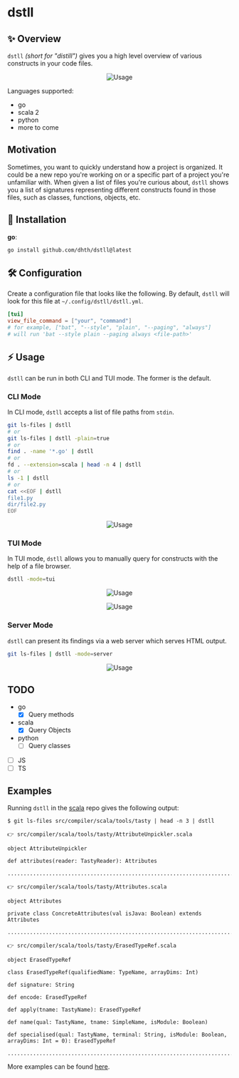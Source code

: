 # dstll

✨ Overview
---

`dstll` *(short for "distill")* gives you a high level overview of various
constructs in your code files.

<p align="center">
  <img src="https://tools.dhruvs.space/images/dstll/dstll.gif" alt="Usage" />
</p>

Languages supported:

- go
- scala 2
- python
- more to come

Motivation
---

Sometimes, you want to quickly understand how a project is organized. It could
be a new repo you're working on or a specific part of a project you're
unfamiliar with. When given a list of files you're curious about, `dstll`
shows you a list of signatures representing different constructs found in those
files, such as classes, functions, objects, etc.

💾 Installation
---

**go**:

```sh
go install github.com/dhth/dstll@latest
```

🛠️ Configuration
---

Create a configuration file that looks like the following. By default,
`dstll` will look for this file at `~/.config/dstll/dstll.yml`.

```toml
[tui]
view_file_command = ["your", "command"]
# for example, ["bat", "--style", "plain", "--paging", "always"]
# will run 'bat --style plain --paging always <file-path>'
```

⚡️ Usage
---

`dstll` can be run in both CLI and TUI mode. The former is the default.

### CLI Mode

In CLI mode, `dstll` accepts a list of file paths from `stdin`.

```bash
git ls-files | dstll
# or
git ls-files | dstll -plain=true
# or
find . -name '*.go' | dstll
# or
fd . --extension=scala | head -n 4 | dstll
# or
ls -1 | dstll
# or
cat <<EOF | dstll
file1.py
dir/file2.py
EOF
```

<p align="center">
  <img src="https://tools.dhruvs.space/images/dstll/dstll-1.png" alt="Usage" />
</p>

### TUI Mode

In TUI mode, `dstll` allows you to manually query for constructs with the
help of a file browser.

```bash
dstll -mode=tui
```

<p align="center">
  <img src="https://tools.dhruvs.space/images/dstll/dstll-2.png" alt="Usage" />
</p>

<p align="center">
  <img src="https://tools.dhruvs.space/images/dstll/dstll-3.png" alt="Usage" />
</p>

### Server Mode

`dstll` can present its findings via a web server which serves HTML output.

```bash
git ls-files | dstll -mode=server
```

<p align="center">
  <img src="https://tools.dhruvs.space/images/dstll/dstll-4.png" alt="Usage" />
</p>


TODO
---

- go
    - [x] Query methods
- scala
    - [x] Query Objects
- python
    - [ ] Query classes
- [ ] JS
- [ ] TS

Examples
---

Running `dstll` in the [scala][1] repo gives the following output:

```
$ git ls-files src/compiler/scala/tools/tasty | head -n 3 | dstll

👉 src/compiler/scala/tools/tasty/AttributeUnpickler.scala

object AttributeUnpickler

def attributes(reader: TastyReader): Attributes

................................................................................

👉 src/compiler/scala/tools/tasty/Attributes.scala

object Attributes

private class ConcreteAttributes(val isJava: Boolean) extends Attributes

................................................................................

👉 src/compiler/scala/tools/tasty/ErasedTypeRef.scala

object ErasedTypeRef

class ErasedTypeRef(qualifiedName: TypeName, arrayDims: Int)

def signature: String

def encode: ErasedTypeRef

def apply(tname: TastyName): ErasedTypeRef

def name(qual: TastyName, tname: SimpleName, isModule: Boolean)

def specialised(qual: TastyName, terminal: String, isModule: Boolean, arrayDims: Int = 0): ErasedTypeRef

................................................................................
```

More examples can be found [here](./examples).

[1]: https://github.com/scala/scala
